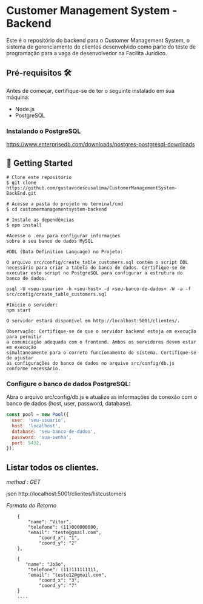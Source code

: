 # Customer Management System - Backend

Este é o repositório do backend para o Customer Management System, o sistema de gerenciamento de clientes desenvolvido como parte do teste de programação para a vaga de desenvolvedor na Facilita Jurídico.

## Pré-requisitos 🛠️

Antes de começar, certifique-se de ter o seguinte instalado em sua máquina:

- Node.js
- PostgreSQL
  
### Instalando o PostgreSQL
https://www.enterprisedb.com/downloads/postgres-postgresql-downloads

## ****🎲 Getting Started****

```
# Clone este repositório
$ git clone https://github.com/gustavodesousalima/CustomerManagementSystem-BackEnd.git

# Acesse a pasta do projeto no terminal/cmd
$ cd customermanagementsystem-backend

# Instale as dependências
$ npm install

#Acesse o .env para configurar informaçoes
sobre o seu banco de dados MySQL

#DDL (Data Definition Language) no Projeto:

O arquivo src/config/create_table_customers.sql contém o script DDL necessário para criar a tabela do banco de dados. Certifique-se de executar este script no PostgreSQL para configurar a estrutura do banco de dados.

psql -U <seu-usuario> -h <seu-host> -d <seu-banco-de-dados> -W -a -f src/config/create_table_customers.sql

#Inicie o servidor:
npm start

O servidor estará disponível em http://localhost:5001/clientes/.

Observação: Certifique-se de que o servidor backend esteja em execução para permitir
a comunicação adequada com o frontend. Ambos os servidores devem estar em execução 
simultaneamente para o correto funcionamento do sistema. Certifique-se de ajustar 
as configurações do banco de dados no arquivo src/config/db.js conforme necessário.
```

### Configure o banco de dados PostgreSQL:

Abra o arquivo src/config/db.js e atualize as informações de conexão com o banco de dados (host, user, password, database).

```jsx
const pool = new Pool({
  user: 'seu-usuario',
  host: 'localhost',
  database: 'seu-banco-de-dados',
  password: 'sua-senha',
  port: 5432,
});
```
## Listar todos os clientes.

*method : GET*

json
http://localhost:5001/clientes/listcustomers


*Formato do Retorno*

		{
		    "name": "Vitor",
		    "telefone": (11)000000000,
		    "email": "teste@gmail.com",
        	    "coord_x": "1",
        	    "coord_y": "2"
		},
  
		{
		   "name": "João",
		    "telefone": (11)111111111,
		    "email": "teste12@gmail.com",
        	    "coord_x": "3",
                "coord_y": "7"
		}
		....
